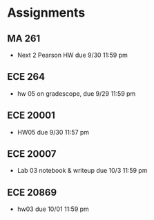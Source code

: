 # Assignments

## MA 261
 - Next 2 Pearson HW due 9/30 11:59 pm

## ECE 264
 - hw 05 on gradescope, due 9/29 11:59 pm

## ECE 20001
 - HW05 due 9/30 11:57 pm

## ECE 20007
 - Lab 03 notebook & writeup due 10/3 11:59 pm

## ECE 20869
 - hw03 due 10/01 11:59 pm
